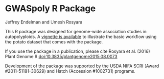 GWASpoly R Package
================
Jeffrey Endelman and Umesh Rosyara

This R package was designed for genome-wide association studies in autopolyploids. A [vignette is available](https://github.com/jendelman/GWASpoly/vignettes/Tutorial_GWASpoly.html) to illustrate the basic workflow using the potato dataset that comes with the package.

If you use the package in a publication, please cite Rosyara et al. (2016) Plant Genome 9 <doi:10.3835/plantgenome2015.08.0073>

Development of the package was supported by the USDA NIFA SCRI (Award \#2011-51181-30629) and Hatch (Accession \#1002731) programs.
